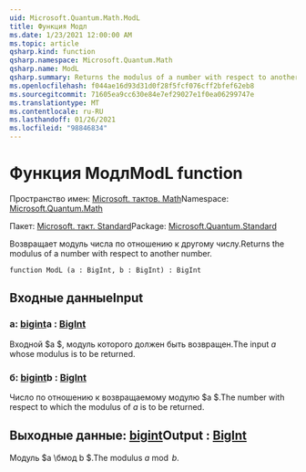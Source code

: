 ```yaml
---
uid: Microsoft.Quantum.Math.ModL
title: Функция Модл
ms.date: 1/23/2021 12:00:00 AM
ms.topic: article
qsharp.kind: function
qsharp.namespace: Microsoft.Quantum.Math
qsharp.name: ModL
qsharp.summary: Returns the modulus of a number with respect to another number.
ms.openlocfilehash: f044ae16d93d31d0f28f5fcf076cff2bfef62eb8
ms.sourcegitcommit: 71605ea9cc630e84e7ef29027e1f0ea06299747e
ms.translationtype: MT
ms.contentlocale: ru-RU
ms.lasthandoff: 01/26/2021
ms.locfileid: "98846834"
---
```

# <a name="modl-function"></a><span data-ttu-id="2c5dc-102">Функция Модл</span><span class="sxs-lookup"><span data-stu-id="2c5dc-102">ModL function</span></span>

<span data-ttu-id="2c5dc-103">Пространство имен: [Microsoft. тактов. Math](xref:Microsoft.Quantum.Math)</span><span class="sxs-lookup"><span data-stu-id="2c5dc-103">Namespace: [Microsoft.Quantum.Math](xref:Microsoft.Quantum.Math)</span></span>

<span data-ttu-id="2c5dc-104">Пакет: [Microsoft. такт. Standard](https://nuget.org/packages/Microsoft.Quantum.Standard)</span><span class="sxs-lookup"><span data-stu-id="2c5dc-104">Package: [Microsoft.Quantum.Standard](https://nuget.org/packages/Microsoft.Quantum.Standard)</span></span>


<span data-ttu-id="2c5dc-105">Возвращает модуль числа по отношению к другому числу.</span><span class="sxs-lookup"><span data-stu-id="2c5dc-105">Returns the modulus of a number with respect to another number.</span></span>

```qsharp
function ModL (a : BigInt, b : BigInt) : BigInt
```


## <a name="input"></a><span data-ttu-id="2c5dc-106">Входные данные</span><span class="sxs-lookup"><span data-stu-id="2c5dc-106">Input</span></span>

### <a name="a--bigint"></a><span data-ttu-id="2c5dc-107">a: [bigint](xref:microsoft.quantum.lang-ref.bigint)</span><span class="sxs-lookup"><span data-stu-id="2c5dc-107">a : [BigInt](xref:microsoft.quantum.lang-ref.bigint)</span></span>

<span data-ttu-id="2c5dc-108">Входной $a $, модуль которого должен быть возвращен.</span><span class="sxs-lookup"><span data-stu-id="2c5dc-108">The input $a$ whose modulus is to be returned.</span></span>


### <a name="b--bigint"></a><span data-ttu-id="2c5dc-109">б: [bigint](xref:microsoft.quantum.lang-ref.bigint)</span><span class="sxs-lookup"><span data-stu-id="2c5dc-109">b : [BigInt](xref:microsoft.quantum.lang-ref.bigint)</span></span>

<span data-ttu-id="2c5dc-110">Число по отношению к возвращаемому модулю $a $.</span><span class="sxs-lookup"><span data-stu-id="2c5dc-110">The number with respect to which the modulus of $a$ is to be returned.</span></span>



## <a name="output--bigint"></a><span data-ttu-id="2c5dc-111">Выходные данные: [bigint](xref:microsoft.quantum.lang-ref.bigint)</span><span class="sxs-lookup"><span data-stu-id="2c5dc-111">Output : [BigInt](xref:microsoft.quantum.lang-ref.bigint)</span></span>

<span data-ttu-id="2c5dc-112">Модуль $a \бмод b $.</span><span class="sxs-lookup"><span data-stu-id="2c5dc-112">The modulus $a \bmod b$.</span></span>